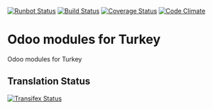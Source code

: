 [![Runbot Status](https://runbot.odoo-community.org/runbot/badge/flat/119/9.0.svg)](https://runbot.odoo-community.org/runbot/repo/github-com-oca-l10n-turkey-220)
[![Build Status](https://travis-ci.org/OCA/l10n-turkey.svg?branch=9.0)](https://travis-ci.org/OCA/l10n-turkey)
[![Coverage Status](https://coveralls.io/repos/OCA/l10n-turkey/badge.png?branch=9.0)](https://coveralls.io/r/OCA/l10n-turkey?branch=9.0)
[![Code Climate](https://codeclimate.com/github/OCA/l10n-turkey/badges/gpa.svg)](https://codeclimate.com/github/OCA/l10n-turkey)

Odoo modules for Turkey
=======================

Odoo modules for Turkey


[//]: # (addons)
[//]: # (end addons)

Translation Status
------------------
[![Transifex Status](https://www.transifex.com/projects/p/OCA-l10n-turkey-9-0/chart/image_png)](https://www.transifex.com/projects/p/OCA-l10n-turkey-9-0)
